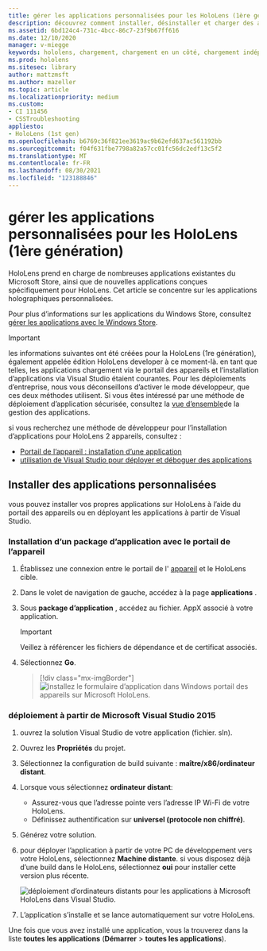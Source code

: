 ```yaml
---
title: gérer les applications personnalisées pour les HoloLens (1ère génération)
description: découvrez comment installer, désinstaller et charger des applications holographiques personnalisées sur des appareils HoloLens à l’aide du portail des appareils et Visual Studio.
ms.assetid: 6bd124c4-731c-4bcc-86c7-23f9b67ff616
ms.date: 12/10/2020
manager: v-miegge
keywords: hololens, chargement, chargement en un côté, chargement indépendant, Store, UWP, application, installer
ms.prod: hololens
ms.sitesec: library
author: mattzmsft
ms.author: mazeller
ms.topic: article
ms.localizationpriority: medium
ms.custom:
- CI 111456
- CSSTroubleshooting
appliesto:
- HoloLens (1st gen)
ms.openlocfilehash: b6769c36f821ee3619ac9b62efd637ac561192bb
ms.sourcegitcommit: f04f631fbe7798a82a57cc01fc56dc2edf13c5f2
ms.translationtype: MT
ms.contentlocale: fr-FR
ms.lasthandoff: 08/30/2021
ms.locfileid: "123188846"
---
```

# <a name="manage-custom-apps-for-hololens-1st-gen"></a>gérer les applications personnalisées pour les HoloLens (1ère génération)

HoloLens prend en charge de nombreuses applications existantes du Microsoft Store, ainsi que de nouvelles applications conçues spécifiquement pour HoloLens. Cet article se concentre sur les applications holographiques personnalisées.  

Pour plus d’informations sur les applications du Windows Store, consultez [gérer les applications avec le Windows Store](holographic-store-apps.md).

> [!IMPORTANT]
> les informations suivantes ont été créées pour la HoloLens (1re génération), également appelée édition HoloLens developer à ce moment-là. en tant que telles, les applications chargement via le portail des appareils et l’installation d’applications via Visual Studio étaient courantes. Pour les déploiements d’entreprise, nous vous déconseillons d’activer le mode développeur, que ces deux méthodes utilisent. Si vous êtes intéressé par une méthode de déploiement d’application sécurisée, consultez la [vue d’ensemble](app-deploy-overview.md)de la gestion des applications.
>
> si vous recherchez une méthode de développeur pour l’installation d’applications pour HoloLens 2 appareils, consultez :
>
> - [Portail de l’appareil : installation d’une application](/windows/mixed-reality/develop/platform-capabilities-and-apis/using-the-windows-device-portal#installing-an-app)
> - [utilisation de Visual Studio pour déployer et déboguer des applications](/windows/mixed-reality/develop/platform-capabilities-and-apis/using-visual-studio)

## <a name="install-custom-apps"></a>Installer des applications personnalisées

vous pouvez installer vos propres applications sur HoloLens à l’aide du portail des appareils ou en déployant les applications à partir de Visual Studio.

### <a name="installing-an-application-package-with-the-device-portal"></a>Installation d’un package d’application avec le portail de l’appareil

1. Établissez une connexion entre le portail de l' [appareil](/windows/mixed-reality/using-the-windows-device-portal) et le HoloLens cible.

1. Dans le volet de navigation de gauche, accédez à la page **applications** .

1. Sous **package d’application** , accédez au fichier. AppX associé à votre application.

   > [!IMPORTANT]
   > Veillez à référencer les fichiers de dépendance et de certificat associés.

1. Sélectionnez **Go**.

   > [!div class="mx-imgBorder"]
   > ![installez le formulaire d’application dans Windows portail des appareils sur Microsoft HoloLens.](images/deviceportal-appmanager.jpg)

### <a name="deploying-from-microsoft-visual-studio-2015"></a>déploiement à partir de Microsoft Visual Studio 2015

1. ouvrez la solution Visual Studio de votre application (fichier. sln).

1. Ouvrez les **Propriétés** du projet.

1. Sélectionnez la configuration de build suivante : **maître/x86/ordinateur distant**.

1. Lorsque vous sélectionnez **ordinateur distant**:
   - Assurez-vous que l’adresse pointe vers l’adresse IP Wi-Fi de votre HoloLens.
   - Définissez authentification sur **universel (protocole non chiffré)**.
   
1. Générez votre solution.

1. pour déployer l’application à partir de votre PC de développement vers votre HoloLens, sélectionnez **Machine distante**. si vous disposez déjà d’une build dans le HoloLens, sélectionnez **oui** pour installer cette version plus récente.  

   ![déploiement d’ordinateurs distants pour les applications à Microsoft HoloLens dans Visual Studio.](images/vs2015-remotedeployment.jpg)  
   
1. L’application s’installe et se lance automatiquement sur votre HoloLens.

Une fois que vous avez installé une application, vous la trouverez dans la liste **toutes les applications** (**Démarrer**  >  **toutes les applications**).
